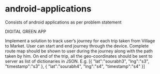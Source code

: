 # android-applications
Consists of android applications as per problem statement


DIGITAL GREEN APP 

Implement a solution to track user’s journey for each trip taken from Village to Market. User can
start and end journey through the device. Complete route map should be shown to user during
the journey along with the path taken by him. On end of the trip, all the geo-coordinates should
be sent to server as list of dictionaries in JSON. 
E.g.
[{
"lat":"sourabh3",
"lng":"s3",
"timestamp":"s3"
},
{
"lat":"sourabh4",
"lng":"s4",
"timestamp":"s4"
}]
